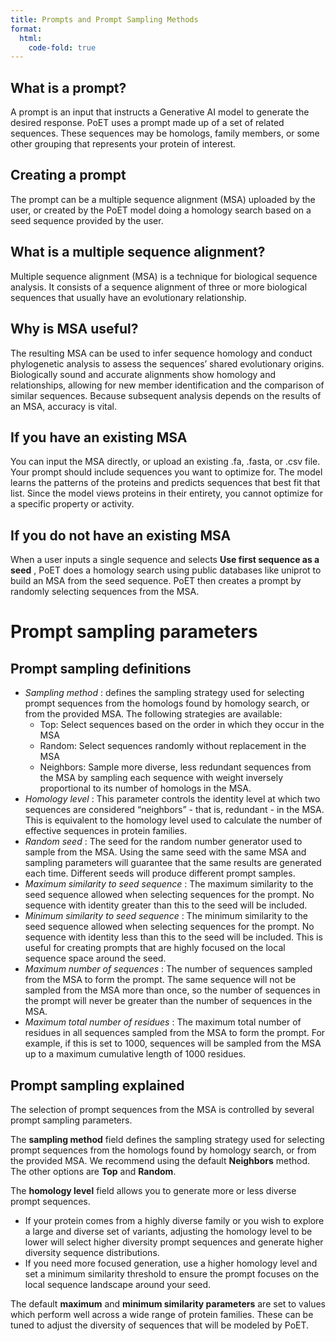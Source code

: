 ```yaml
---
title: Prompts and Prompt Sampling Methods
format:
  html:
    code-fold: true
---
```


## What is a prompt?

A prompt is an input that instructs a Generative AI model to generate the desired response. PoET uses a prompt made up of a set of related sequences. These sequences may be homologs, family members, or some other grouping that represents your protein of interest.

## Creating a prompt

The prompt can be a multiple sequence alignment (MSA) uploaded by the user, or created by the PoET model doing a homology search based on a seed sequence provided by the user.

## What is a multiple sequence alignment?

Multiple sequence alignment (MSA) is a technique for biological sequence analysis. It consists of a sequence alignment of three or more biological sequences that usually have an evolutionary relationship.

## Why is MSA useful?

The resulting MSA can be used to infer sequence homology and conduct phylogenetic analysis to assess the sequences’ shared evolutionary origins. Biologically sound and accurate alignments show homology and relationships, allowing for new member identification and the comparison of similar sequences. Because subsequent analysis depends on the results of an MSA, accuracy is vital.

## If you have an existing MSA

You can input the MSA directly, or upload an existing .fa, .fasta, or .csv file. Your prompt should include sequences you want to optimize for. The model learns the patterns of the proteins and predicts sequences that best fit that list. Since the model views proteins in their entirety, you cannot optimize for a specific property or activity.

## If you do not have an existing MSA

When a user inputs a single sequence and selects **Use first sequence as a seed** , PoET does a homology search using public databases like uniprot to build an MSA from the seed sequence. PoET then creates a prompt by randomly selecting sequences from the MSA.

# Prompt sampling parameters

## Prompt sampling definitions

- _Sampling method_ : defines the sampling strategy used for selecting prompt sequences from the homologs found by homology search, or from the provided MSA. The following strategies are available:
   - Top: Select sequences based on the order in which they occur in the MSA
   - Random: Select sequences randomly without replacement in the MSA
   - Neighbors: Sample more diverse, less redundant sequences from the MSA by sampling each sequence with weight inversely proportional to its number of homologs in the MSA. 
- _Homology level_ : This parameter controls the identity level at which two sequences are considered “neighbors” - that is, redundant - in the MSA. This is equivalent to the homology level used to calculate the number of effective sequences in protein families.
- _Random seed_ : The seed for the random number generator used to sample from the MSA. Using the same seed with the same MSA and sampling parameters will guarantee that the same results are generated each time. Different seeds will produce different prompt samples.
- _Maximum similarity to seed sequence_ : The maximum similarity to the seed sequence allowed when selecting sequences for the prompt. No sequence with identity greater than this to the seed will be included.
- _Minimum similarity to seed sequence_ : The minimum similarity to the seed sequence allowed when selecting sequences for the prompt. No sequence with identity less than this to the seed will be included. This is useful for creating prompts that are highly focused on the local sequence space around the seed.
- _Maximum number of sequences_ : The number of sequences sampled from the MSA to form the prompt. The same sequence will not be sampled from the MSA more than once, so the number of sequences in the prompt will never be greater than the number of sequences in the MSA.
- _Maximum total number of residues_ : The maximum total number of residues in all sequences sampled from the MSA to form the prompt. For example, if this is set to 1000, sequences will be sampled from the MSA up to a maximum cumulative length of 1000 residues. 

## Prompt sampling explained

The selection of prompt sequences from the MSA is controlled by several prompt sampling parameters.

The **sampling method** field defines the sampling strategy used for selecting prompt sequences from the homologs found by homology search, or from the provided MSA. We recommend using the default **Neighbors** method. The other options are **Top** and **Random**.

The **homology level** field allows you to generate more or less diverse prompt sequences.
- If your protein comes from a highly diverse family or you wish to explore a large and diverse set of variants, adjusting the homology level to be lower will select higher diversity prompt sequences and generate higher diversity sequence distributions. 
- If you need more focused generation, use a higher homology level and set a minimum similarity threshold to ensure the prompt focuses on the local sequence landscape around your seed.

The default **maximum** and **minimum similarity parameters** are set to values which perform well across a wide range of protein families. These can be tuned to adjust the diversity of sequences that will be modeled by PoET.